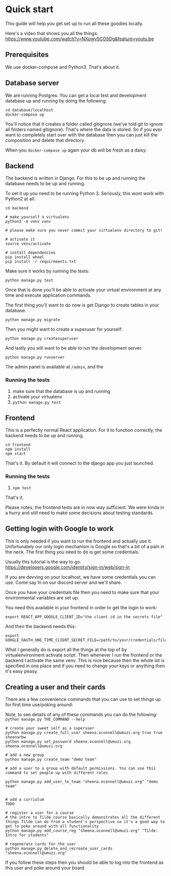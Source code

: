# Quick start

This guide will help you get set up to run all these goodies locally.

Here's a video that shows you all the things: https://www.youtube.com/watch?v=NXpwv5CO5Dg&feature=youtu.be

## Prerequisites

We use docker-compose and Python3. That's about it.

## Database server

We are running Postgres. You can get a local test and development database up and running by doing the following:

```
cd database/localhost
docker-compose up
```

You'll notice that it creates a folder called gitignore (we've told git to ignore all folders named gitignore). That's where the data is stored. So if you ever want to completely start over with the database then you can just kill the composition and delete that directory.

When you `docker-compose up` again your db will be fresh as a daisy.

## Backend

The backend is written in Django. For this to be up and running the database needs to be up and running.

To set it up you need to be running Python 3. Seriously, this wont work with Python2 at all.

```
cd backend

# make yourself a virtualenv
python3 -m venv venv

# please make sure you never commit your virtualenv directory to git!

# activate it
source venv/activate

# install dependencies
pip install wheel
pip install -r requirements.txt
```

Make sure it works by running the tests:

```
python manage.py test
```

Once that is done you'll be able to activate your virtual environment at any time and execute application commands.

The first thing you'll want to do now is get Django to create tables in your database.

```
python manage.py migrate
```

Then you might want to create a superuser for yourself:

```
python manage.py createsuperuser
```

And lastly you will want to be able to run the development server:

```
python manage.py runserver
```

The admin panel is available at `/admin`, and the

### Running the tests

1. make sure that the database is up and running
2. activate your virtualenv
3. `python manage.py test`

## Frontend

This is a perfectly normal React application. For it to function correctly, the backend needs to be up and running.

```
cd frontend
npm install
npm start
```

That's it. By default it will connect to the django app you just launched.

### Running the tests

1. `npm test`

That's it.

Please notes, the frontend tests are in now way sufficient. We were kinda in a hurry and still need to make some decisions about testing standards.

## Getting login with Google to work

This is only needed if you want to run the frontend and actually use it. Unfortunately our only login mechanism is Google so that's a bit of a pain in the neck. The first thing you need to do is get some credentials.

Usually this tutorial is the way to go.
https://developers.google.com/identity/sign-in/web/sign-in

If you are devving on your localhost, we have some credentials you can use. Come say hi on our discord server and we'll share.

Once you have your credentials file then you need to make sure that your environmental variables are set up.

You need this available in your frontend in order to get the login to work:

```
export REACT_APP_GOOGLE_CLIENT_ID="the client id in the secrets file"
```

And then the backend needs this:

```
export GOOGLE_OAUTH_ONE_TIME_CLIENT_SECRET_FILE=/path/to/your/credentials/file
```

What I generally do is export all the things at the top of by virtualenvironment activate script. Then whenever I run the frontend or the backend I activate the same venv. This is nice because then the whole lot is specified in one place and if you need to change your keys or anything then it's easy peasy.

## Creating a user and their cards

There are a few convenience commands that you can use to set things up for first time use/poking around:

Note, to see details of any of these commands you can do the following: `python manage.py THE_COMMAND --help`

```
# create your sweet self as a superuser
python manage.py create_full_user sheena.oconnell@umuzi.org true true sheenarbw
python manage.py set_password sheena.oconnell@umuzi.org sheena.oconnell@umuzi.org

# add a new group
python manage.py create_team "demo team"

# add a user to a group with default permissions. You can use this command to set people up with different roles

python manage.py add_user_to_team "sheena.oconnell@umuzi.org" "demo team"


# add a curriulum
TODO

# register a user for a course
# the intro to Tilde course basically demonstrates all the different things Tilde can do from a student's perspective so it's a good way to get to poke around with all functionality
python manage.py add_course_reg "sheena.oconnell@umuzi.org" "Tilde: Intro for students"

# regenerate cards for the user
python manage.py delete_and_recreate_user_cards "sheena.oconnell@umuzi.org"
```

If you follow these steps then you should be able to log into the frontend as this user and poke around your board
